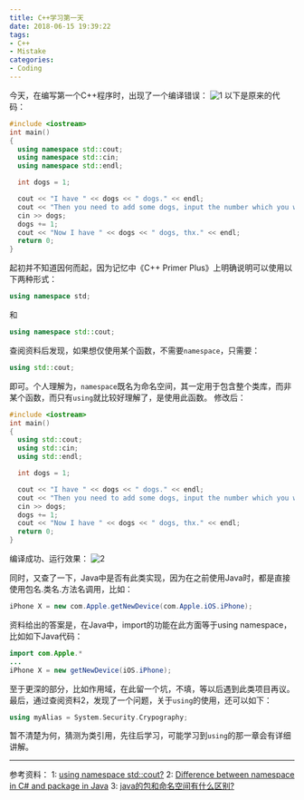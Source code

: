 ```yaml
---
title: C++学习第一天
date: 2018-06-15 19:39:22
tags:
- C++
- Mistake
categories:
- Coding
---
```

今天，在编写第一个C++程序时，出现了一个编译错误：
![1]
以下是原来的代码：
```C++
#include <iostream>
int main()
{
  using namespace std::cout;
  using namespace std::cin;
  using namespace std::endl;

  int dogs = 1;

  cout << "I have " << dogs << " dogs." << endl;
  cout << "Then you need to add some dogs, input the number which you want to add: ";
  cin >> dogs;
  dogs += 1;
  cout << "Now I have " << dogs << " dogs, thx." << endl;
  return 0;
}
```
起初并不知道因何而起，因为记忆中《C++ Primer Plus》上明确说明可以使用以下两种形式：
```C++
using namespace std;
```
和
```C++
using namespace std::cout;
```
查阅资料后发现，如果想仅使用某个函数，不需要`namespace`，只需要：
```C++
using std::cout;
```
即可。个人理解为，`namespace`既名为命名空间，其一定用于包含整个类库，而非某个函数，而只有`using`就比较好理解了，是使用此函数。
修改后：
```C++
#include <iostream>
int main()
{
  using std::cout;
  using std::cin;
  using std::endl;

  int dogs = 1;

  cout << "I have " << dogs << " dogs." << endl;
  cout << "Then you need to add some dogs, input the number which you want to add: ";
  cin >> dogs;
  dogs += 1;
  cout << "Now I have " << dogs << " dogs, thx." << endl;
  return 0;
}
```
编译成功、运行效果：
![2]

同时，又查了一下，Java中是否有此类实现，因为在之前使用Java时，都是直接使用包名.类名.方法名调用，比如：

```Java
iPhone X = new com.Apple.getNewDevice(com.Apple.iOS.iPhone);
```
资料给出的答案是，在Java中，import的功能在此方面等于using namespace，比如如下Java代码：
```Java
import com.Apple.*
...
iPhone X = new getNewDevice(iOS.iPhone);
```
至于更深的部分，比如作用域，在此留一个坑，不填，等以后遇到此类项目再议。
最后，通过查阅资料2，发现了一个问题，关于`using`的使用，还可以如下：
```C++
using myAlias = System.Security.Crypography;
```
暂不清楚为何，猜测为类引用，先往后学习，可能学习到`using`的那一章会有详细讲解。

---
参考资料：
1: [using namespace std::cout?][Refer1]
2: [Difference between namespace in C# and package in Java][Refer2]
3: [java的包和命名空间有什么区别?][Refer3]


[1]: http://7xju1y.com1.z0.glb.clouddn.com/20180615193819_I1Td9g_%E5%B1%8F%E5%B9%95%E5%BF%AB%E7%85%A7%202018-06-15%20%E4%B8%8B%E5%8D%887.38.09.png
[2]: http://7xju1y.com1.z0.glb.clouddn.com/20180615200812_zXxF1B_%E5%B1%8F%E5%B9%95%E5%BF%AB%E7%85%A7%202018-06-15%20%E4%B8%8B%E5%8D%888.08.07.png
[Refer1]: http://www.cplusplus.com/forum/general/54292/
[Refer2]: https://stackoverflow.com/questions/9249357/difference-between-namespace-in-c-sharp-and-package-in-java
[Refer3]: https://zhidao.baidu.com/question/88333685.html
